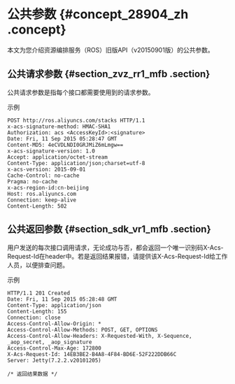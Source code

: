 # 公共参数 {#concept_28904_zh .concept}

本文为您介绍资源编排服务（ROS）旧版API（v20150901版）的公共参数。

## 公共请求参数 {#section_zvz_rr1_mfb .section}

公共请求参数是指每个接口都需要使用到的请求参数。

示例

``` {#codeblock_yul_i8l_xoa .language-json}
POST http://ros.aliyuncs.com/stacks HTTP/1.1
x-acs-signature-method: HMAC-SHA1
Authorization: acs <AccessKeyId>:<signature>
Date: Fri, 11 Sep 2015 05:28:47 GMT
Content-MD5: 4eCVDLNDI0GRJMiZ6mLmgw==
x-acs-signature-version: 1.0
Accept: application/octet-stream
Content-Type: application/json;charset=utf-8
x-acs-version: 2015-09-01
Cache-Control: no-cache
Pragma: no-cache
x-acs-region-id:cn-beijing
Host: ros.aliyuncs.com
Connection: keep-alive
Content-Length: 502
```

## 公共返回参数 {#section_sdk_vr1_mfb .section}

用户发送的每次接口调用请求，无论成功与否，都会返回一个唯一识别码X-Acs-Request-Id在header中。若是返回结果报错，请提供该X-Acs-Request-Id给工作人员，以便排查问题。

示例

``` {#codeblock_z7f_k5z_lrq .language-json}
HTTP/1.1 201 Created
Date: Fri, 11 Sep 2015 05:28:48 GMT
Content-Type: application/json
Content-Length: 155
Connection: close
Access-Control-Allow-Origin: *
Access-Control-Allow-Methods: POST, GET, OPTIONS
Access-Control-Allow-Headers: X-Requested-With, X-Sequence, _aop_secret, _aop_signature
Access-Control-Max-Age: 172800
X-Acs-Request-Id: 14EB3BE2-B4A8-4F84-BD6E-52F222DDB66C
Server: Jetty(7.2.2.v20101205)

/* 返回结果数据 */
```

